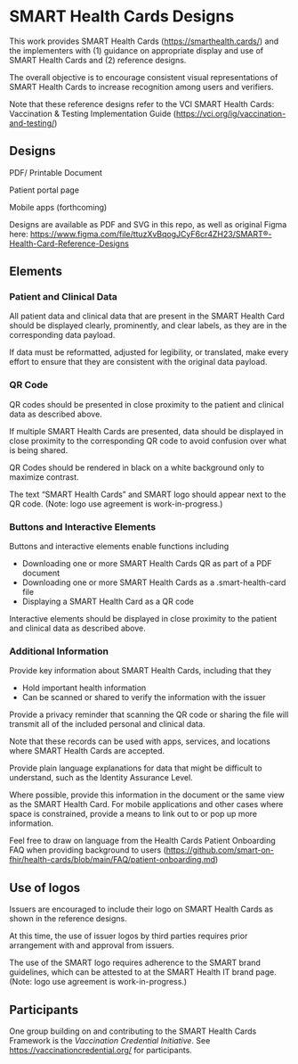# SMART Health Cards Designs
This work provides SMART Health Cards (https://smarthealth.cards/) and the  implementers with (1) guidance on appropriate display and use of SMART Health Cards and (2) reference designs.

The overall objective is to encourage consistent visual representations of SMART Health Cards to increase recognition among users and verifiers.

Note that these reference designs refer to the VCI SMART Health Cards: Vaccination & Testing Implementation Guide (https://vci.org/ig/vaccination-and-testing/)


## Designs
PDF/ Printable Document

Patient portal page

Mobile apps (forthcoming)

Designs are available as PDF and SVG in this repo, as well as original Figma here: https://www.figma.com/file/ttuzXvBqogJCyF6cr4ZH23/SMART®-Health-Card-Reference-Designs


## Elements

### Patient and Clinical Data
All patient data and clinical data that are present in the SMART Health Card should be displayed clearly, prominently, and clear labels, as they are in the corresponding data payload.

If data must be reformatted, adjusted for legibility, or translated, make every effort to ensure that they are consistent with the original data payload.

### QR Code
QR codes should be presented in close proximity to the patient and clinical data as described above.

If multiple SMART Health Cards are presented, data should be displayed in close proximity to the corresponding QR code to avoid confusion over what is being shared.

QR Codes should be rendered in black on a white background only to maximize contrast.

The text “SMART Health Cards” and SMART logo should appear next to the QR code. (Note: logo use agreement is work-in-progress.)

### Buttons and Interactive Elements
Buttons and interactive elements enable functions including  

* Downloading one or more SMART Health Cards QR as part of a PDF document
* Downloading one or more SMART Health Cards as a .smart-health-card file
* Displaying a SMART Health Card as a QR code

Interactive elements should be displayed in close proximity to the patient and clinical data as described above.

### Additional Information
Provide key information about SMART Health Cards, including that they 

* Hold important health information
* Can be scanned or shared to verify the information with the issuer

Provide a privacy reminder that scanning the QR code or sharing the file will transmit all of the included personal and clinical data.

Note that these records can be used with apps, services, and locations where SMART Health Cards are accepted.

Provide plain language explanations for data that might be difficult to understand, such as the Identity Assurance Level.

Where possible, provide this information in the document or the same view as the SMART Health Card. For mobile applications and other cases where space is constrained, provide a means to link out to or pop up more information.

Feel free to draw on language from the Health Cards Patient Onboarding FAQ when providing background to users (https://github.com/smart-on-fhir/health-cards/blob/main/FAQ/patient-onboarding.md)


## Use of logos
Issuers are encouraged to include their logo on SMART Health Cards as shown in the reference designs.

At this time, the use of issuer logos by third parties requires prior arrangement with and approval from issuers.

The use of the SMART logo requires adherence to the SMART brand guidelines, which can be attested to at the SMART Health IT brand page. (Note: logo use agreement is work-in-progress.)


## Participants
One group building on and contributing to the SMART Health Cards Framework is the *Vaccination Credential Initiative*. See https://vaccinationcredential.org/ for participants.
